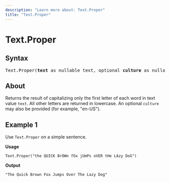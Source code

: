 ```yaml
---
description: "Learn more about: Text.Proper"
title: "Text.Proper"
---
```

# Text.Proper

## Syntax

<pre>
Text.Proper(<b>text</b> as nullable text, optional <b>culture</b> as nullable text) as nullable text
</pre>
  
## About

Returns the result of capitalizing only the first letter of each word in text value `text`. All other letters are returned in lowercase. An optional `culture` may also be provided (for example, "en-US").

## Example 1

Use `Text.Proper` on a simple sentence.

**Usage**

```powerquery-m
Text.Proper("the QUICK BrOWn fOx jUmPs oVER tHe LAzy DoG")
```

**Output**

`"The Quick Brown Fox Jumps Over The Lazy Dog"`
